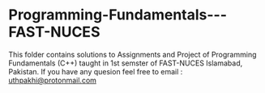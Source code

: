 # Programming-Fundamentals---FAST-NUCES
This folder contains solutions to Assignments and Project of Programming Fundamentals (C++)
taught in 1st semster of FAST-NUCES Islamabad, Pakistan.
If you have any quesion feel free to email : uthpakhi@protonmail.com
